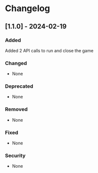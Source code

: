 # Changelog

## [1.1.0] - 2024-02-19

### Added
Added 2 API calls to run and close the game

### Changed
- None

### Deprecated
- None

### Removed
- None

### Fixed
- None

### Security
- None
